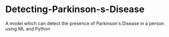# Detecting-Parkinson-s-Disease
A model which can detect the presence of Parkinson's Disease in a person using ML and Python
